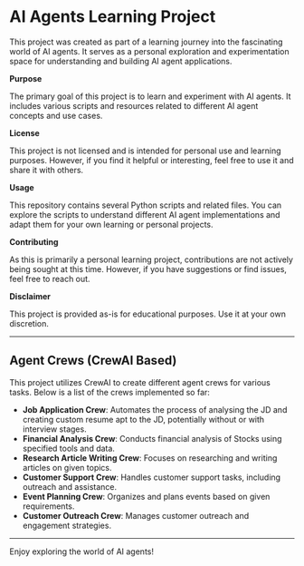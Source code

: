 # AI Agents Learning Project

This project was created as part of a learning journey into the fascinating world of AI agents. It serves as a personal exploration and experimentation space for understanding and building AI agent applications.

**Purpose**

The primary goal of this project is to learn and experiment with AI agents. It includes various scripts and resources related to different AI agent concepts and use cases.

**License**

This project is not licensed and is intended for personal use and learning purposes. However, if you find it helpful or interesting, feel free to use it and share it with others.

**Usage**

This repository contains several Python scripts and related files. You can explore the scripts to understand different AI agent implementations and adapt them for your own learning or personal projects.


**Contributing**

As this is primarily a personal learning project, contributions are not actively being sought at this time. However, if you have suggestions or find issues, feel free to reach out.

**Disclaimer**

This project is provided as-is for educational purposes. Use it at your own discretion.

---

## Agent Crews (CrewAI Based)

This project utilizes CrewAI to create different agent crews for various tasks. Below is a list of the crews implemented so far:

- **Job Application Crew**:  Automates the process of analysing the JD and creating custom resume apt to the JD, potentially without or with interview stages.
- **Financial Analysis Crew**: Conducts financial analysis of Stocks using specified tools and data.
- **Research Article Writing Crew**:  Focuses on researching and writing articles on given topics.
- **Customer Support Crew**:  Handles customer support tasks, including outreach and assistance.
- **Event Planning Crew**:  Organizes and plans events based on given requirements.
- **Customer Outreach Crew**:  Manages customer outreach and engagement strategies.

---

Enjoy exploring the world of AI agents!